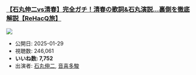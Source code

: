 ### [【石丸伸二vs清春】完全ガチ！清春の歌詞&石丸演説…裏側を徹底解説【ReHacQ旅】](https://www.youtube.com/watch?v=3h6qFsuAaoY)
[![](https://img.youtube.com/vi/3h6qFsuAaoY/sddefault.jpg)](https://www.youtube.com/watch?v=3h6qFsuAaoY)
-   公開日: 2025-01-29
-   視聴数: 246,061
-   **いいね数: 7,752**
-   出演者: [石丸伸二](/rehacq_fan/people/石丸伸二 "wikilink"), [音喜多駿](/rehacq_fan/people/音喜多駿 "wikilink")
